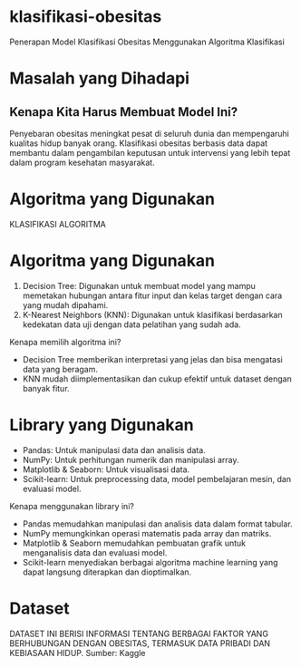 # klasifikasi-obesitas
Penerapan Model Klasifikasi Obesitas Menggunakan Algoritma Klasifikasi

# Masalah yang Dihadapi
## Kenapa Kita Harus Membuat Model Ini?
Penyebaran obesitas meningkat pesat di seluruh dunia dan mempengaruhi kualitas hidup banyak orang. Klasifikasi obesitas berbasis data dapat membantu dalam pengambilan keputusan untuk intervensi yang lebih tepat dalam program kesehatan masyarakat.

# Algoritma yang Digunakan
KLASIFIKASI ALGORITMA

# Algoritma yang Digunakan
1) Decision Tree: Digunakan untuk membuat model yang mampu memetakan hubungan antara fitur input dan kelas target dengan cara yang mudah dipahami.
2) K-Nearest Neighbors (KNN): Digunakan untuk klasifikasi berdasarkan kedekatan data uji dengan data pelatihan yang sudah ada.

Kenapa memilih algoritma ini?
- Decision Tree memberikan interpretasi yang jelas dan bisa mengatasi data yang beragam.
- KNN mudah diimplementasikan dan cukup efektif untuk dataset dengan banyak fitur.

# Library yang Digunakan
- Pandas: Untuk manipulasi data dan analisis data.
- NumPy: Untuk perhitungan numerik dan manipulasi array.
- Matplotlib & Seaborn: Untuk visualisasi data.
- Scikit-learn: Untuk preprocessing data, model pembelajaran mesin, dan evaluasi model.

Kenapa menggunakan library ini?
- Pandas memudahkan manipulasi dan analisis data dalam format tabular.
- NumPy memungkinkan operasi matematis pada array dan matriks.
- Matplotlib & Seaborn memudahkan pembuatan grafik untuk menganalisis data dan evaluasi model.
- Scikit-learn menyediakan berbagai algoritma machine learning yang dapat langsung diterapkan dan dioptimalkan.

# Dataset
DATASET INI BERISI INFORMASI TENTANG BERBAGAI FAKTOR YANG BERHUBUNGAN DENGAN OBESITAS, TERMASUK DATA PRIBADI DAN KEBIASAAN HIDUP.
Sumber: Kaggle

